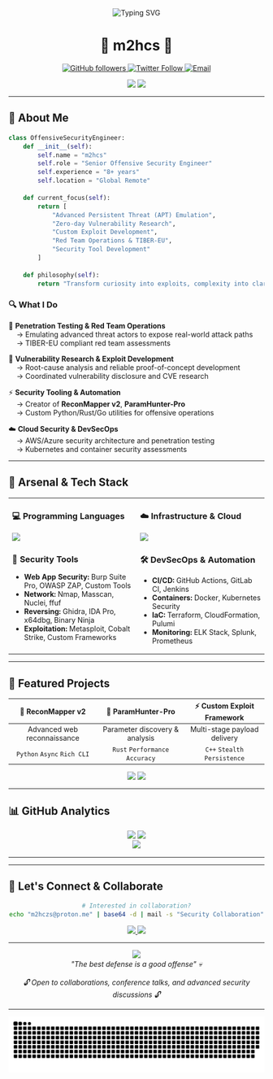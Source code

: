 <!-- Profile README – m2hcs -->

<div align="center">
  <img src="https://readme-typing-svg.herokuapp.com?font=Fira+Code&size=30&duration=3000&pause=1000&color=00D9FF&center=true&vCenter=true&width=600&lines=Hey%2C+I'm+m2hcs+%F0%9F%91%8B;Offensive+Security+Engineer;Vulnerability+Researcher;Red+Team+Operator" alt="Typing SVG" />
</div>

<h1 align="center">🔴 <strong>m2hcs</strong> 🔴</h1>

<p align="center">
  <a href="https://github.com/m2hcz">
    <img src="https://img.shields.io/github/followers/m2hcz?label=Follow&style=for-the-badge&color=red&labelColor=black" alt="GitHub followers" />
  </a>
  <a href="https://x.com/inf0secc">
    <img src="https://img.shields.io/twitter/follow/inf0secc?style=for-the-badge&color=1DA1F2&labelColor=black" alt="Twitter Follow" />
  </a>
  <a href="mailto:m2hczs@proton.me">
    <img src="https://img.shields.io/badge/Email-m2hczs@proton.me-orange?style=for-the-badge&labelColor=black" alt="Email" />
  </a>
</p>

<p align="center">
  <img src="https://img.shields.io/badge/Senior%20Offensive%20Security%20Engineer-FF0000?style=for-the-badge&labelColor=black" />
  <img src="https://img.shields.io/badge/8%2B%20Years%20Experience-00D9FF?style=for-the-badge&labelColor=black" />
</p>

---

## 🎯 About Me

```python
class OffensiveSecurityEngineer:
    def __init__(self):
        self.name = "m2hcs"
        self.role = "Senior Offensive Security Engineer"
        self.experience = "8+ years"
        self.location = "Global Remote"
        
    def current_focus(self):
        return [
            "Advanced Persistent Threat (APT) Emulation",
            "Zero-day Vulnerability Research", 
            "Custom Exploit Development",
            "Red Team Operations & TIBER-EU",
            "Security Tool Development"
        ]
        
    def philosophy(self):
        return "Transform curiosity into exploits, complexity into clarity"
```

### 🔍 **What I Do**

🎯 **Penetration Testing & Red Team Operations**  
&nbsp;&nbsp;&nbsp;&nbsp;→ Emulating advanced threat actors to expose real-world attack paths  
&nbsp;&nbsp;&nbsp;&nbsp;→ TIBER-EU compliant red team assessments  

🔬 **Vulnerability Research & Exploit Development**  
&nbsp;&nbsp;&nbsp;&nbsp;→ Root-cause analysis and reliable proof-of-concept development  
&nbsp;&nbsp;&nbsp;&nbsp;→ Coordinated vulnerability disclosure and CVE research  

⚡ **Security Tooling & Automation**  
&nbsp;&nbsp;&nbsp;&nbsp;→ Creator of **ReconMapper v2**, **ParamHunter-Pro**  
&nbsp;&nbsp;&nbsp;&nbsp;→ Custom Python/Rust/Go utilities for offensive operations  

☁️ **Cloud Security & DevSecOps**  
&nbsp;&nbsp;&nbsp;&nbsp;→ AWS/Azure security architecture and penetration testing  
&nbsp;&nbsp;&nbsp;&nbsp;→ Kubernetes and container security assessments  

---

## 🧰 **Arsenal & Tech Stack**

<table>
<tr>
<td valign="top" width="50%">

### 💻 **Programming Languages**
<p align="left">
  <img src="https://skillicons.dev/icons?i=python,rust,c,cpp,go,javascript,bash" />
</p>

### 🔐 **Security Tools**
- **Web App Security:** Burp Suite Pro, OWASP ZAP, Custom Tools
- **Network:** Nmap, Masscan, Nuclei, ffuf
- **Reversing:** Ghidra, IDA Pro, x64dbg, Binary Ninja
- **Exploitation:** Metasploit, Cobalt Strike, Custom Frameworks

</td>
<td valign="top" width="50%">

### ☁️ **Infrastructure & Cloud**
<p align="left">
  <img src="https://skillicons.dev/icons?i=aws,docker,kubernetes,terraform,ansible,linux" />
</p>

### 🛠️ **DevSecOps & Automation**
- **CI/CD:** GitHub Actions, GitLab CI, Jenkins
- **Containers:** Docker, Kubernetes Security
- **IaC:** Terraform, CloudFormation, Pulumi
- **Monitoring:** ELK Stack, Splunk, Prometheus

</td>
</tr>
</table>

---

## 🚀 **Featured Projects**

<div align="center">

| 🔴 **ReconMapper v2** | 🎯 **ParamHunter-Pro** | ⚡ **Custom Exploit Framework** |
|:---:|:---:|:---:|
| Advanced web reconnaissance | Parameter discovery & analysis | Multi-stage payload delivery |
| `Python` `Async` `Rich CLI` | `Rust` `Performance` `Accuracy` | `C++` `Stealth` `Persistence` |

</div>

<div align="center">
  <img src="https://github-readme-stats.vercel.app/api/pin/?username=m2hcz&repo=reconmapper-v2.0&theme=tokyonight&border_color=ff0000" />
  <img src="https://github-readme-stats.vercel.app/api/pin/?username=m2hcz&repo=paramhunter-pro&theme=tokyonight&border_color=ff0000" />
</div>

---

## 📊 **GitHub Analytics**

<div align="center">
  <img height="180em" src="https://github-readme-stats.vercel.app/api?username=m2hcz&show_icons=true&theme=tokyonight&include_all_commits=true&count_private=true&border_color=ff0000"/>
  <img height="180em" src="https://github-readme-stats.vercel.app/api/top-langs/?username=m2hcz&layout=compact&theme=tokyonight&border_color=ff0000"/>
</div>

<div align="center">
  <img src="https://github-readme-streak-stats.herokuapp.com/?user=m2hcz&theme=tokyonight&border=ff0000" />
</div>

---

---

## 🤝 **Let's Connect & Collaborate**

<div align="center">

```bash
# Interested in collaboration?
echo "m2hczs@proton.me" | base64 -d | mail -s "Security Collaboration"
```

<p>
  <a href="https://x.com/inf0secc">
    <img src="https://img.shields.io/badge/Twitter-1DA1F2?style=for-the-badge&logo=twitter&logoColor=white&labelColor=black" />
  </a>
  <a href="mailto:m2hczs@proton.me">
    <img src="https://img.shields.io/badge/ProtonMail-8B89CC?style=for-the-badge&logo=protonmail&logoColor=white&labelColor=black" />
  </a>
</p>

</div>

---

<div align="center">
  <img src="https://komarev.com/ghpvc/?username=m2hcz&color=red&style=for-the-badge&label=Profile+Views" />
</div>

<div align="center">
  <i>"The best defense is a good offense" 💀</i>
  <br><br>
  <i>🔓 Open to collaborations, conference talks, and advanced security discussions 🔓</i>
</div>

---

<div align="center">
  <img src="https://raw.githubusercontent.com/platane/platane/output/github-contribution-grid-snake-dark.svg" />
</div>
